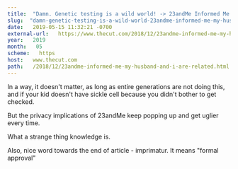 ```yaml
---
title:  "Damn. Genetic testing is a wild world! -> 23andMe Informed Me My Husband and I Are Related" 
slug:  "damn-genetic-testing-is-a-wild-world-23andme-informed-me-my-husband-and-i-are-related-" 
date:   2019-05-15 11:32:21 -0700 
external-url:   https://www.thecut.com/2018/12/23andme-informed-me-my-husband-and-i-are-related.html 
year:   2019 
month:   05 
scheme:   https 
host:   www.thecut.com 
path:   /2018/12/23andme-informed-me-my-husband-and-i-are-related.html 
---
```


In a way, it doesn't matter, as long as entire generations are not doing this, and if your kid doesn't have sickle cell because you didn't bother to get checked.

But the privacy implications of 23andMe keep popping up and get uglier every time.

What a strange thing knowledge is.

Also, nice word towards the end of article - imprimatur. It means "formal approval"
